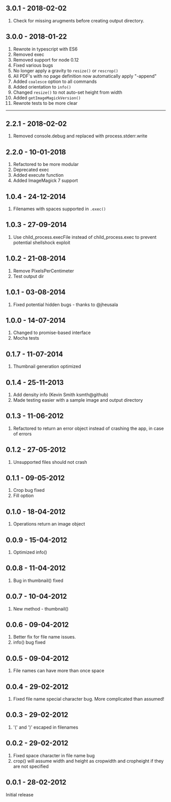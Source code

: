 3.0.1 - 2018-02-02
------------------

1. Check for missing arugments before creating output directory.

3.0.0 - 2018-01-22
------------------

1. Rewrote in typescript with ES6
2. Removed exec
3. Removed support for node 0.12
4. Fixed various bugs
5. No longer apply a gravity to `resize()` or `rescrop()`
6. All PDF's with no page definition now automatically apply "-append"
7. Added `coalesce` option to all commands
8. Added orientation to `info()`
9. Changed `resize()` to not auto-set height from width
10. Added `getImageMagickVersion()`
11. Rewrote tests to be more clear

------------------------------------------------------------------------

2.2.1 - 2018-02-02
------------------

1. Removed console.debug and replaced with process.stderr.write

2.2.0 - 10-01-2018
------------------

1. Refactored to be more modular
2. Deprecated exec
3. Added execute function
4. Added ImageMagick 7 support

1.0.4 - 24-12-2014
------------------

1. Filenames with spaces supported in `.exec()`

1.0.3 - 27-09-2014
------------------

1. Use child_process.execFile instead of child_process.exec to prevent potential shellshock exploit

1.0.2 - 21-08-2014
------------------

1. Remove PixelsPerCentimeter
2. Test output dir

1.0.1 - 03-08-2014
------------------

1. Fixed potential hidden bugs - thanks to @jheusala

1.0.0 - 14-07-2014
------------------

1. Changed to promise-based interface
2. Mocha tests

0.1.7 - 11-07-2014
------------------

1. Thumbnail generation optimized

0.1.4 - 25-11-2013
------------------

1. Add density info (Kevin Smith ksmth@github)
2. Made testing easier with a sample image and output directory

0.1.3 - 11-06-2012
------------------

1. Refactored to return an error object instead of crashing the app, in case of errors

0.1.2 - 27-05-2012
------------------

1. Unsupported files should not crash

0.1.1 - 09-05-2012
------------------

1. Crop bug fixed
2. Fill option

0.1.0 - 18-04-2012
------------------

1. Operations return an image object

0.0.9 - 15-04-2012
------------------

1. Optimized info()

0.0.8 - 11-04-2012
------------------

1. Bug in thumbnail() fixed

0.0.7 - 10-04-2012
------------------

1. New method - thumbnail()

0.0.6 - 09-04-2012
------------------

1. Better fix for file name issues.
2. info() bug fixed

0.0.5 - 09-04-2012
------------------

1. File names can have more than once space

0.0.4 - 29-02-2012
------------------

1. Fixed file name special character bug. More complicated than assumed!

0.0.3 - 29-02-2012
------------------

1. '(' and ')' escaped in filenames

0.0.2 - 29-02-2012
------------------

1. Fixed space character in file name bug
2. crop() will assume width and height as cropwidth and cropheight if they are not specified

0.0.1 - 28-02-2012
------------------

Initial release
